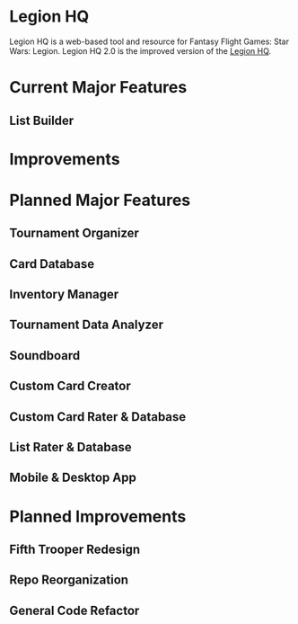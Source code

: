 # Legion HQ
Legion HQ is a web-based tool and resource for Fantasy Flight Games: Star Wars: Legion. Legion HQ 2.0 is the improved version of the [Legion HQ](https://github.com/NicholasCBrown/legion-HQ "Legion HQ 1.0 Github").

# Current Major Features
## List Builder

# Improvements

# Planned Major Features
## Tournament Organizer
## Card Database
## Inventory Manager
## Tournament Data Analyzer
## Soundboard
## Custom Card Creator
## Custom Card Rater & Database
## List Rater & Database
## Mobile & Desktop App

# Planned Improvements
## Fifth Trooper Redesign
## Repo Reorganization
## General Code Refactor

